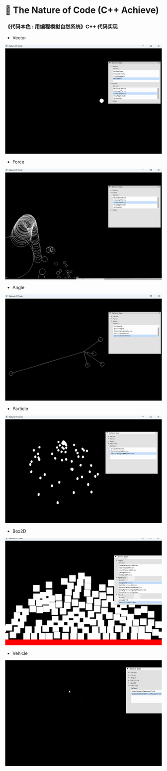 # 🎨 The Nature of Code (C++ Achieve)  
### 《代码本色 : 用编程模拟自然系统》C++ 代码实现

- Vector  

![](screenshot/Vector.png)

- Force

![](screenshot/Force.png)

- Angle  

![](screenshot/OscillatorMotion.png)  


- Particle

![](screenshot/Particle.png) 


- Box2D

![](screenshot/Box2d.png)

- Vehicle

![](screenshot/Vehicle.gif)

